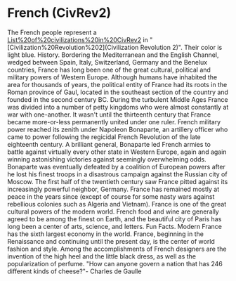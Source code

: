 # French (CivRev2)

The French people represent a [List%20of%20civilizations%20in%20CivRev2](civilization) in "[Civilization%20Revolution%202](Civilization Revolution 2)". Their color is light blue.
History.
Bordering the Mediterranean and the English Channel, wedged between Spain, Italy, Switzerland, Germany and the Benelux countries, France has long been one of the great cultural, political and military powers of Western Europe.
Although humans have inhabited the area for thousands of years, the political entity of France had its roots in the Roman province of Gaul, located in the southeast section of the country and founded in the second century BC. During the turbulent Middle Ages France was divided into a number of petty kingdoms who were almost constantly at war with one-another. It wasn't until the thirteenth century that France became more-or-less permanently united under one ruler.
French military power reached its zenith under Napoleon Bonaparte, an artillery officer who came to power following the regicidal French Revolution of the late eighteenth century. A brilliant general, Bonaparte led French armies to battle against virtually every other state in Western Europe, again and again winning astonishing victories against seemingly overwhelming odds. Bonaparte was eventually defeated by a coalition of European powers after he lost his finest troops in a disastrous campaign against the Russian city of Moscow.
The first half of the twentieth century saw France pitted against its increasingly powerful neighbor, Germany. France has remained mostly at peace in the years since (except of course for some nasty wars against rebellious colonies such as Algeria and Vietnam).
France is one of the great cultural powers of the modern world. French food and wine are generally agreed to be among the finest on Earth, and the beautiful city of Paris has long been a center of arts, science, and letters.
Fun Facts.
Modern France has the sixth largest economy in the world.
France, beginning in the Renaissance and continuing until the present day, is the center of world fashion and style. Among the accomplishments of French designers are the invention of the high heel and the little black dress, as well as the popularization of perfume.
"How can anyone govern a nation that has 246 different kinds of cheese?"- Charles de Gaulle